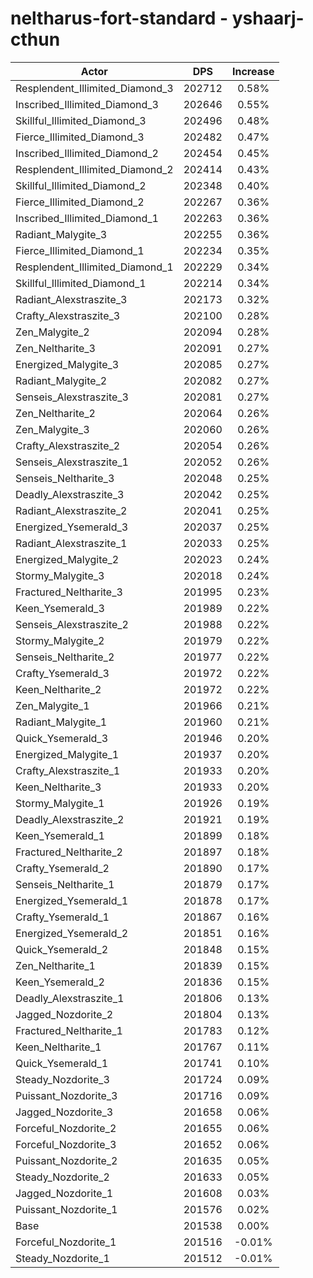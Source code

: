 # neltharus-fort-standard - yshaarj-cthun
| Actor | DPS | Increase |
|---|:---:|:---:|
|Resplendent_Illimited_Diamond_3|202712|0.58%|
|Inscribed_Illimited_Diamond_3|202646|0.55%|
|Skillful_Illimited_Diamond_3|202496|0.48%|
|Fierce_Illimited_Diamond_3|202482|0.47%|
|Inscribed_Illimited_Diamond_2|202454|0.45%|
|Resplendent_Illimited_Diamond_2|202414|0.43%|
|Skillful_Illimited_Diamond_2|202348|0.40%|
|Fierce_Illimited_Diamond_2|202267|0.36%|
|Inscribed_Illimited_Diamond_1|202263|0.36%|
|Radiant_Malygite_3|202255|0.36%|
|Fierce_Illimited_Diamond_1|202234|0.35%|
|Resplendent_Illimited_Diamond_1|202229|0.34%|
|Skillful_Illimited_Diamond_1|202214|0.34%|
|Radiant_Alexstraszite_3|202173|0.32%|
|Crafty_Alexstraszite_3|202100|0.28%|
|Zen_Malygite_2|202094|0.28%|
|Zen_Neltharite_3|202091|0.27%|
|Energized_Malygite_3|202085|0.27%|
|Radiant_Malygite_2|202082|0.27%|
|Senseis_Alexstraszite_3|202081|0.27%|
|Zen_Neltharite_2|202064|0.26%|
|Zen_Malygite_3|202060|0.26%|
|Crafty_Alexstraszite_2|202054|0.26%|
|Senseis_Alexstraszite_1|202052|0.26%|
|Senseis_Neltharite_3|202048|0.25%|
|Deadly_Alexstraszite_3|202042|0.25%|
|Radiant_Alexstraszite_2|202041|0.25%|
|Energized_Ysemerald_3|202037|0.25%|
|Radiant_Alexstraszite_1|202033|0.25%|
|Energized_Malygite_2|202023|0.24%|
|Stormy_Malygite_3|202018|0.24%|
|Fractured_Neltharite_3|201995|0.23%|
|Keen_Ysemerald_3|201989|0.22%|
|Senseis_Alexstraszite_2|201988|0.22%|
|Stormy_Malygite_2|201979|0.22%|
|Senseis_Neltharite_2|201977|0.22%|
|Crafty_Ysemerald_3|201972|0.22%|
|Keen_Neltharite_2|201972|0.22%|
|Zen_Malygite_1|201966|0.21%|
|Radiant_Malygite_1|201960|0.21%|
|Quick_Ysemerald_3|201946|0.20%|
|Energized_Malygite_1|201937|0.20%|
|Crafty_Alexstraszite_1|201933|0.20%|
|Keen_Neltharite_3|201933|0.20%|
|Stormy_Malygite_1|201926|0.19%|
|Deadly_Alexstraszite_2|201921|0.19%|
|Keen_Ysemerald_1|201899|0.18%|
|Fractured_Neltharite_2|201897|0.18%|
|Crafty_Ysemerald_2|201890|0.17%|
|Senseis_Neltharite_1|201879|0.17%|
|Energized_Ysemerald_1|201878|0.17%|
|Crafty_Ysemerald_1|201867|0.16%|
|Energized_Ysemerald_2|201851|0.16%|
|Quick_Ysemerald_2|201848|0.15%|
|Zen_Neltharite_1|201839|0.15%|
|Keen_Ysemerald_2|201836|0.15%|
|Deadly_Alexstraszite_1|201806|0.13%|
|Jagged_Nozdorite_2|201804|0.13%|
|Fractured_Neltharite_1|201783|0.12%|
|Keen_Neltharite_1|201767|0.11%|
|Quick_Ysemerald_1|201741|0.10%|
|Steady_Nozdorite_3|201724|0.09%|
|Puissant_Nozdorite_3|201716|0.09%|
|Jagged_Nozdorite_3|201658|0.06%|
|Forceful_Nozdorite_2|201655|0.06%|
|Forceful_Nozdorite_3|201652|0.06%|
|Puissant_Nozdorite_2|201635|0.05%|
|Steady_Nozdorite_2|201633|0.05%|
|Jagged_Nozdorite_1|201608|0.03%|
|Puissant_Nozdorite_1|201576|0.02%|
|Base|201538|0.00%|
|Forceful_Nozdorite_1|201516|-0.01%|
|Steady_Nozdorite_1|201512|-0.01%|
